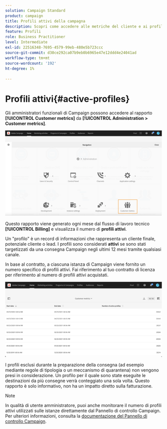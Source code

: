 ```yaml
---
solution: Campaign Standard
product: campaign
title: Profili attivi della campagna
description: Scopri come accedere alle metriche del cliente e ai profili attivi
feature: Profili
role: Business Practitioner
level: Intermediate
exl-id: 22516348-7695-4579-99eb-480e5b723ccc
source-git-commit: d30ce292ca07b9eb0b6965e47e12ddd4e24041ad
workflow-type: tm+mt
source-wordcount: '192'
ht-degree: 1%

---
```


# Profili attivi{#active-profiles}

Gli amministratori funzionali di Campaign possono accedere al rapporto **[!UICONTROL Customer metrics]** da **[!UICONTROL Administration > Customer metrics]**.

![](assets/audience_customer_metrics.png)

Questo rapporto viene generato ogni mese dal flusso di lavoro tecnico **[!UICONTROL Billing]** e visualizza il numero di **profili attivi**.

Un &quot;profilo&quot; è un record di informazioni che rappresenta un cliente finale, potenziale cliente o lead. I profili sono considerati **attivi** se sono stati targetizzati da una consegna Campaign negli ultimi 12 mesi tramite qualsiasi canale.

In base al contratto, a ciascuna istanza di Campaign viene fornito un numero specifico di profili attivi. Fai riferimento al tuo contratto di licenza per riferimento al numero di profili attivi acquistati.

![](assets/audience_active_profiles_list.png)

I profili esclusi durante la preparazione della consegna (ad esempio mediante regole di tipologia o un meccanismo di quarantena) non vengono presi in considerazione. Un profilo per il quale sono state eseguite le destinazioni da più consegne verrà conteggiato una sola volta. Questo rapporto è solo informativo, non ha un impatto diretto sulla fatturazione.

>[!NOTE]
>
>In qualità di utente amministratore, puoi anche monitorare il numero di profili attivi utilizzati sulle istanze direttamente dal Pannello di controllo Campaign. Per ulteriori informazioni, consulta la [documentazione del Pannello di controllo Campaign](https://experienceleague.adobe.com/docs/control-panel/using/performance-monitoring/active-profiles-monitoring.html).

